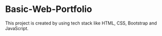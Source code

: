 # Basic-Web-Portfolio
This project is created by using tech stack like HTML, CSS, Bootstrap and JavaScript.
